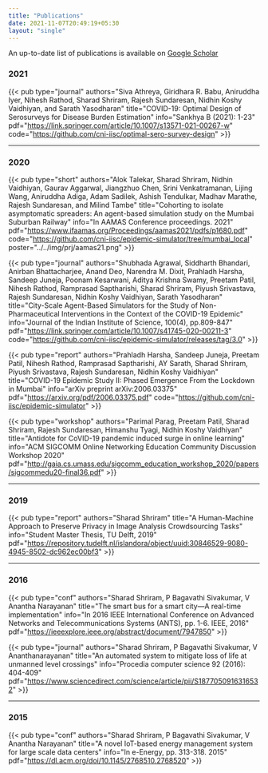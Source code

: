 ```yaml
---
title: "Publications"
date: 2021-11-07T20:49:19+05:30
layout: "single"
---
```

An up-to-date list of publications is available on [Google Scholar](https://scholar.google.com/citations?user=N4S2OC0AAAAJ&hl=en)

### 2021
{{< pub type="journal" authors="Siva Athreya, Giridhara R. Babu, Aniruddha Iyer, Nihesh Rathod, Sharad Shriram, Rajesh Sundaresan, Nidhin Koshy Vaidhiyan, and Sarath Yasodharan" title="COVID-19: Optimal Design of Serosurveys for Disease Burden Estimation" info="Sankhya B (2021): 1-23" pdf="https://link.springer.com/article/10.1007/s13571-021-00267-w" code="https://github.com/cni-iisc/optimal-sero-survey-design" >}}

---

### 2020
{{< pub type="short" authors="Alok Talekar, Sharad Shriram, Nidhin Vaidhiyan, Gaurav Aggarwal, Jiangzhuo Chen, Srini Venkatramanan, Lijing Wang, Aniruddha Adiga, Adam Sadilek, Ashish Tendulkar, Madhav Marathe, Rajesh Sundaresan, and Milind Tambe" title="Cohorting to isolate asymptomatic spreaders: An agent-based simulation study on the Mumbai Suburban Railway" info="In AAMAS Conference proceedings. 2021" pdf="https://www.ifaamas.org/Proceedings/aamas2021/pdfs/p1680.pdf" code="https://github.com/cni-iisc/epidemic-simulator/tree/mumbai_local" poster="../../img/prj/aamas21.png" >}}

{{< pub type="journal" authors="Shubhada Agrawal, Siddharth Bhandari, Anirban Bhattacharjee, Anand Deo, Narendra M. Dixit, Prahladh Harsha, Sandeep Juneja, Poonam Kesarwani, Aditya Krishna Swamy, Preetam Patil, Nihesh Rathod, Ramprasad Saptharishi, Sharad Shriram, Piyush Srivastava, Rajesh Sundaresan, Nidhin Koshy Vaidhiyan, Sarath Yasodharan" title="City-Scale Agent-Based Simulators for the Study of Non-Pharmaceutical Interventions in the Context of the COVID-19 Epidemic" info="Journal of the Indian Institute of Science, 100(4), pp.809-847" pdf="https://link.springer.com/article/10.1007/s41745-020-00211-3" code="https://github.com/cni-iisc/epidemic-simulator/releases/tag/3.0" >}}

{{< pub type="report" authors="Prahladh Harsha, Sandeep Juneja, Preetam Patil, Nihesh Rathod, Ramprasad Saptharishi, AY Sarath, Sharad Shriram, Piyush Srivastava, Rajesh Sundaresan, Nidhin Koshy Vaidhiyan" title="COVID-19 Epidemic Study II: Phased Emergence From the Lockdown in Mumbai" info="arXiv preprint arXiv:2006.03375" pdf="https://arxiv.org/pdf/2006.03375.pdf" code="https://github.com/cni-iisc/epidemic-simulator" >}}

{{< pub type="workshop" authors="Parimal Parag, Preetam Patil, Sharad Shriram, Rajesh Sundaresan, Himanshu Tyagi, Nidhin Koshy Vaidhiyan" title="Antidote for CoVID-19 pandemic induced surge in online learning" info="ACM SIGCOMM Online Networking Education Community Discussion Workshop 2020" pdf="http://gaia.cs.umass.edu/sigcomm_education_workshop_2020/papers/sigcommedu20-final36.pdf" >}}

---

### 2019
{{< pub type="report" authors="Sharad Shriram" title="A Human-Machine Approach to Preserve Privacy in Image Analysis Crowdsourcing Tasks" info="Student Master Thesis, TU Delft, 2019" pdf="https://repository.tudelft.nl/islandora/object/uuid:30846529-9080-4945-8502-dc962ec00bf3" >}}

---

### 2016
{{< pub type="conf" authors="Sharad Shriram, P Bagavathi Sivakumar, V Anantha Narayanan" title="The smart bus for a smart city—A real-time implementation" info="In 2016 IEEE International Conference on Advanced Networks and Telecommunications Systems (ANTS), pp. 1-6. IEEE, 2016" pdf="https://ieeexplore.ieee.org/abstract/document/7947850" >}}

{{< pub type="journal" authors="Sharad Shriram, P Bagavathi Sivakumar, V Ananthanarayanan" title="An automated system to mitigate loss of life at unmanned level crossings" info="Procedia computer science 92 (2016): 404-409" pdf="https://www.sciencedirect.com/science/article/pii/S1877050916316532" >}}

---

### 2015
{{< pub type="conf" authors="Sharad Shriram, P Bagavathi Sivakumar, V Anantha Narayanan" title="A novel IoT-based energy management system for large scale data centers" info="In e-Energy, pp. 313-318. 2015" pdf="https://dl.acm.org/doi/10.1145/2768510.2768520" >}}
